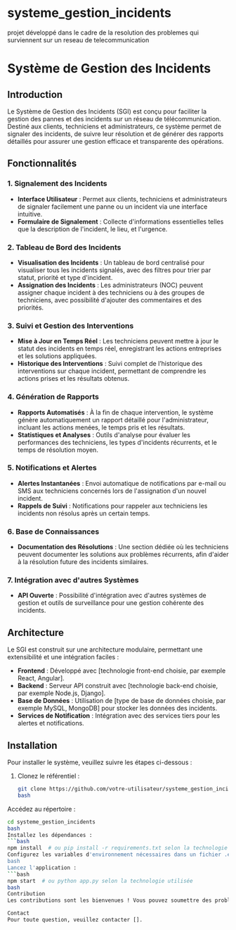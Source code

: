 # systeme_gestion_incidents
projet développé dans le cadre de la resolution des problemes qui surviennent sur un reseau de telecommunication

# Système de Gestion des Incidents

## Introduction

Le Système de Gestion des Incidents (SGI) est conçu pour faciliter la gestion des pannes et des incidents sur un réseau de télécommunication. Destiné aux clients, techniciens et administrateurs, ce système permet de signaler des incidents, de suivre leur résolution et de générer des rapports détaillés pour assurer une gestion efficace et transparente des opérations.

## Fonctionnalités

### 1. Signalement des Incidents
- **Interface Utilisateur** : Permet aux clients, techniciens et administrateurs de signaler facilement une panne ou un incident via une interface intuitive.
- **Formulaire de Signalement** : Collecte d'informations essentielles telles que la description de l'incident, le lieu, et l'urgence.

### 2. Tableau de Bord des Incidents
- **Visualisation des Incidents** : Un tableau de bord centralisé pour visualiser tous les incidents signalés, avec des filtres pour trier par statut, priorité et type d'incident.
- **Assignation des Incidents** : Les administrateurs (NOC) peuvent assigner chaque incident à des techniciens ou à des groupes de techniciens, avec possibilité d'ajouter des commentaires et des priorités.

### 3. Suivi et Gestion des Interventions
- **Mise à Jour en Temps Réel** : Les techniciens peuvent mettre à jour le statut des incidents en temps réel, enregistrant les actions entreprises et les solutions appliquées.
- **Historique des Interventions** : Suivi complet de l’historique des interventions sur chaque incident, permettant de comprendre les actions prises et les résultats obtenus.

### 4. Génération de Rapports
- **Rapports Automatisés** : À la fin de chaque intervention, le système génère automatiquement un rapport détaillé pour l'administrateur, incluant les actions menées, le temps pris et les résultats.
- **Statistiques et Analyses** : Outils d'analyse pour évaluer les performances des techniciens, les types d'incidents récurrents, et le temps de résolution moyen.

### 5. Notifications et Alertes
- **Alertes Instantanées** : Envoi automatique de notifications par e-mail ou SMS aux techniciens concernés lors de l'assignation d'un nouvel incident.
- **Rappels de Suivi** : Notifications pour rappeler aux techniciens les incidents non résolus après un certain temps.

### 6. Base de Connaissances
- **Documentation des Résolutions** : Une section dédiée où les techniciens peuvent documenter les solutions aux problèmes récurrents, afin d'aider à la résolution future des incidents similaires.

### 7. Intégration avec d'autres Systèmes
- **API Ouverte** : Possibilité d'intégration avec d'autres systèmes de gestion et outils de surveillance pour une gestion cohérente des incidents.

## Architecture

Le SGI est construit sur une architecture modulaire, permettant une extensibilité et une intégration faciles :

- **Frontend** : Développé avec [technologie front-end choisie, par exemple React, Angular].
- **Backend** : Serveur API construit avec [technologie back-end choisie, par exemple Node.js, Django].
- **Base de Données** : Utilisation de [type de base de données choisie, par exemple MySQL, MongoDB] pour stocker les données des incidents.
- **Services de Notification** : Intégration avec des services tiers pour les alertes et notifications.

## Installation

Pour installer le système, veuillez suivre les étapes ci-dessous :

1. Clonez le référentiel :
   ```bash
   git clone https://github.com/votre-utilisateur/systeme_gestion_incidents.git
   bash
Accédez au répertoire :
```bash
cd systeme_gestion_incidents
bash
Installez les dépendances :
```bash
npm install  # ou pip install -r requirements.txt selon la technologie utilisée
Configurez les variables d'environnement nécessaires dans un fichier .env.
bash
Lancez l'application :
```bash
npm start  # ou python app.py selon la technologie utilisée
bash
Contribution
Les contributions sont les bienvenues ! Vous pouvez soumettre des problèmes, des demandes de fonctionnalités ou des pull requests. Veuillez consulter le fichier CONTRIBUTING.md pour plus de détails.

Contact
Pour toute question, veuillez contacter [].


